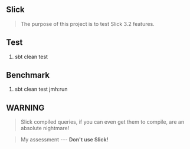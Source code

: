 Slick
-----
>The purpose of this project is to test Slick 3.2 features.

Test
----
1. sbt clean test

Benchmark
---------
1. sbt clean test jmh:run

WARNING
-------
>Slick compiled queries, if you can even get them to compile, are an absolute nightmare!

>My assessment --- **Don't use Slick!**